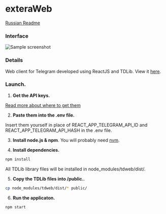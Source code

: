 # exteraWeb

 [Russian Readme](./README_ru.md)
### Interface
![Sample screenshot](https://x0.at/RegY.png)

### Details

Web client for Telegram developed using ReactJS and TDLib. View it [here](https://exterasquad.github.io/web).

### Launch.
1. **Get the API keys.**

[Read more about where to get them](https://github.com/telegramdesktop/tdesktop/blob/dev/docs/api_credentials.md)

2. **Paste them into the .env file.**

Insert them yourself in place of REACT_APP_TELEGRAM_API_ID and REACT_APP_TELEGRAM_API_HASH in the .env file.

3. **Install node.js & npm**.
You will probably need [nvm](https://github.com/nvm-sh/nvm).

4. **Install dependencies.**

```bash
npm install
```


All TDLib library files will be installed in node_modules/tdweb/dist/. 

5. **Copy the TDLib files into /public.**.

```bash
cp node_modules/tdweb/dist/* public/
```


6. **Run the applicaton.**

```bash
npm start
```
